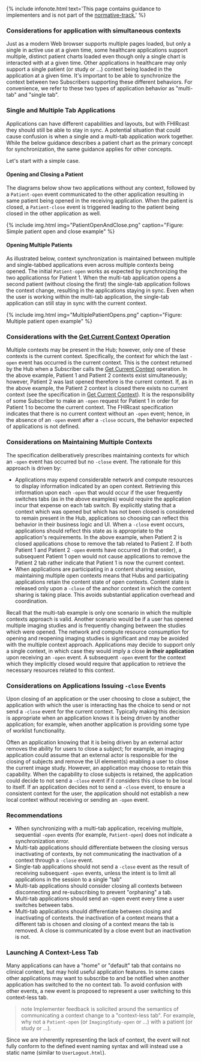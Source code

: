 {% include infonote.html text='This page contains guidance to implementers and is not part of the <a href="2_Specification.html">normative-track.</a>' %}


### Considerations for application with simultaneous contexts

Just as a modern Web browser supports multiple pages loaded, but only a single in active use at a given time, some healthcare applications support multiple, distinct patient charts loaded even though only a single chart is interacted with at a given time. Other applications in healthcare may only support a single patient (or study or ...) context being loaded in the application at a given time. It's important to be able to synchronize the context between two Subscribers supporting these different behaviors. For convenience, we refer to these two types of application behavior as "multi-tab" and "single tab".

### Single and Multiple Tab Applications

Applications can have different capabilities and layouts, but with FHIRcast they should still be able to stay in sync. A potential situation that could cause confusion is when a single and a multi-tab application work together. While the below guidance describes a patient chart as the primary concept for synchronization, the same guidance applies for other concepts.  

Let's start with a simple case.

#### Opening and Closing a Patient

The diagrams below show two applications without any context, followed by a `Patient-open` event communicated to the other application resulting in same patient being opened in the receiving application. When the patient is closed, a `Patient-close` event is triggered leading to the patient being closed in the other application as well.

{% include img.html img="PatientOpenAndClose.png" caption="Figure: Simple patient open and close example" %}

#### Opening Multiple Patients

As illustrated below, context synchronization is maintained between multiple and single-tabbed applications even across multiple contexts being opened. The initial `Patient-open` works as expected by synchronizing the two applicationss for Patient 1. When the multi-tab application opens a second patient (without closing the first) the single-tab application follows the context change, resulting in the applications staying in sync. Even when the user is working within the multi-tab application, the single-tab application can still stay in sync with the current context.

{% include img.html img="MultiplePatientOpens.png" caption="Figure: Multiple patient open example" %}

### Considerations with the [Get Current Context](2-9-GetCurrentContext.html) Operation

Multiple contexts may be present in the Hub; however, only one of these contexts is the current context.  Specifically, the context for which the last `-open` event has occurred is the current context.  This is the context returned by the Hub when a Subscriber calls the [Get Current Context](2-9-GetCurrentContext.html) operation. In the above example, Patient 1 and Patient 2 contexts exist simultaneously; however, Patient 2 was last opened therefore is the current context.  If, as in the above example, the Patient 2 context is closed there exists no current context (see the specification in [Get Current Context](2-9-GetCurrentContext.html)).  It is the responsibility of some Subscriber to make an `-open` request for Patient 1 in order for Patient 1 to become the current context.  The FHIRcast specification indicates that there is no current context without an `-open` event; hence, in the absence of an `-open` event after a `-close` occurs, the behavior expected of applications is not defined.

### Considerations on Maintaining Multiple Contexts

The specification deliberatively prescribes maintaining contexts for which an `-open` event has occurred but no `-close` event.  The rationale for this approach is driven by:

*  Applications may expend considerable network and compute resources to display information indicated by an open context.  Retrieving this information upon each `-open` that would occur if the user frequently switches tabs (as in the above examples) would require the application incur that expense on each tab switch.  By explicitly stating that a context which was opened but which has not been closed is considered to remain present in the Hub, applications so choosing can reflect this behavior in their business logic and UI.  When a `-close` event occurs, applications should reflect this state as is appropriate to the application's requirements.  In the above example, when Patient 2 is closed applications chose to remove the tab related to Patient 2.  If both Patient 1 and Patient 2 `-open` events have occurred (in that order), a subsequent Patient 1 open would not cause applications to remove the Patient 2 tab rather indicate that Patient 1 is now the current context.
*  When applications are participating in a content sharing session, maintaining multiple open contexts means that Hubs and participating applications retain the content state of open contexts.  Content state is released only upon a `-close` of the anchor context in which the content sharing is taking place.  This avoids substantial application overhead and coordination.

Recall that the multi-tab example is only one scenario in which the multiple contexts approach is valid.  Another scenario would be if a user has opened multiple imaging studies and is frequently changing between the studies which were opened.  The network and compute resource consumption for opening and reopening imaging studies is significant and may be avoided with the multiple context approach.  Applications may decide to support only a single context, in which case they would imply a close __in their application__ upon receiving an `-open` event.  A subsequent `-open` event for the context which they implicitly closed would require that application to retrieve the necessary resources related to this context.

### Considerations on Applications Issuing `-close` Events

Upon closing of an application or the user choosing to close a subject, the application with which the user is interacting has the choice to send or not send a `-close` event for the current context.  Typically making this decision is appropriate when an application knows it is being driven by another application; for example, when another application is providing some type of worklist functionality.

Often an application knowing that it is being driven by an external actor removes the ability for users to close a subject; for example, an imaging application could assume that an external actor is responsible for the closing of subjects and remove the UI element(s) enabling a user to close the current image study.  However, an application may choose to retain this capability.  When the capability to close subjects is retained, the application could decide to not send a `-close` event if it considers this close to be local to itself.  If an application decides not to send a `-close` event, to ensure a consistent context for the user, the application should not establish a new local context without receiving or sending an `-open` event.

### Recommendations

* When synchronizing with a multi-tab application, receiving multiple, sequential `-open` events (for example, `Patient-open`) does not indicate a synchronization error.
* Multi-tab applications should differentiate between the closing versus inactivating of contexts, by not communicating the inactivation of a context through a `-close` event.
* Single-tab applications should not send a `-close` event as the result of receiving subsequent `-open` events, unless the intent is to limit all applications in the session to a single "tab"
* Multi-tab applications should consider closing all contexts between disconnecting and re-subscribing to prevent "orphaning" a tab.
* Multi-tab applications should send an -open event every time a user switches between tabs.
* Multi-tab applications should differentiate between closing and inactivating of contexts. the inactivation of a context means that a different tab is chosen and closing of a context means the tab is removed. A close is communicated by a close event but an inactivation is not.

### Launching A Context-Less Tab

Many applications can have a "home" or "default" tab that contains no clinical context, but may hold useful application features. In some cases other applications may want to subscribe to and be notified when another application has switched to the no context tab. To avoid confusion with other events, a new event is proposed to represent a user switching to this context-less tab.

> note
> Implementer feedback is solicited around the semantics of communicating a context change to a "context-less tab". For example, why not a `Patient-open` (or `ImagingStudy-open` or ...) with a patient (or study or ...).

Since we are inherently representing the lack of context, the event will not fully conform to the defined event naming syntax and will instead use a static name (similar to `UserLogout.html`).
